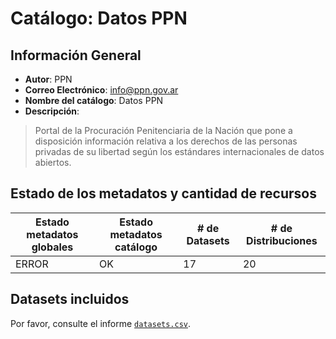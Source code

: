 
# Catálogo: Datos PPN

## Información General

- **Autor**: PPN
- **Correo Electrónico**: info@ppn.gov.ar
- **Nombre del catálogo**: Datos PPN
- **Descripción**:

> Portal de la Procuración Penitenciaria de la Nación que pone a disposición información relativa a los derechos de las personas privadas de su libertad según los estándares internacionales de datos abiertos.

## Estado de los metadatos y cantidad de recursos

Estado metadatos globales | Estado metadatos catálogo | # de Datasets | # de Distribuciones
--------------------------|---------------------------|---------------|--------------------
ERROR | OK | 17 | 20

## Datasets incluidos

Por favor, consulte el informe [`datasets.csv`](datasets.csv).
